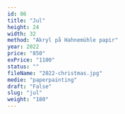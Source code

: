 ```yaml
---
id: 86
title: "Jul"
height: 24
width: 32
method: "Akryl på Hahnemühle papir"
year: 2022
price: "850"
exPrice: "1100"
status: ""
fileName: "2022-christmas.jpg"
medie: "paperpainting"
draft: "False"
slug: "jul"
weight: "180"
---
```

